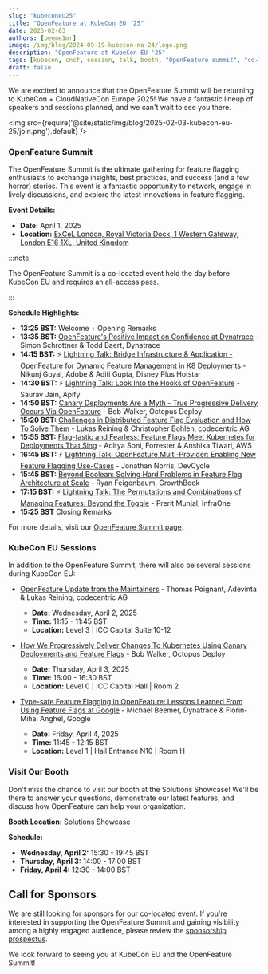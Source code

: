 ```yaml
---
slug: "kubeconeu25"
title: "OpenFeature at KubeCon EU '25"
date: 2025-02-03
authors: [beeme1mr]
image: /img/blog/2024-09-19-kubecon-na-24/logo.png
description: "OpenFeature at KubeCon EU '25"
tags: [kubecon, cncf, session, talk, booth, "OpenFeature summit", "co-located"]
draft: false
---
```


We are excited to announce that the OpenFeature Summit will be returning to KubeCon + CloudNativeCon Europe 2025!
We have a fantastic lineup of speakers and sessions planned, and we can't wait to see you there.

<!--truncate-->

<img src={require('@site/static/img/blog/2025-02-03-kubecon-eu-25/join.png').default} />

### OpenFeature Summit

The OpenFeature Summit is the ultimate gathering for feature flagging enthusiasts to exchange insights, best practices, and success (and a few horror) stories.
This event is a fantastic opportunity to network, engage in lively discussions, and explore the latest innovations in feature flagging.

**Event Details:**

- **Date:** April 1, 2025
- **Location:** [ExCeL London, Royal Victoria Dock, 1 Western Gateway, London E16 1XL, United Kingdom](https://maps.app.goo.gl/JcuV7fbsGrHrMmiD7)

:::note

The OpenFeature Summit is a co-located event held the day before KubeCon EU and requires an all-access pass.

:::

**Schedule Highlights:**

- **13:25 BST:** Welcome + Opening Remarks
- **13:35 BST:** [OpenFeature's Positive Impact on Confidence at Dynatrace](https://colocatedeventseu2025.sched.com/event/1u5kz/openfeatures-positive-impact-on-confidence-at-dynatrace-simon-schrottner-todd-baert-dynatrace) - Simon Schrottner & Todd Baert, Dynatrace
- **14:15 BST:** ⚡ [Lightning Talk: Bridge Infrastructure & Application - OpenFeature for Dynamic Feature Management in K8 Deployments](https://colocatedeventseu2025.sched.com/event/1u5l2/cl-lightning-talk-bridge-infrastructure-application-openfeature-for-dynamic-feature-management-in-k8-deployments-nikunj-goyal-adobe-aditi-gupta-disney-plus-hotstar) - Nikunj Goyal, Adobe & Aditi Gupta, Disney Plus Hotstar
- **14:30 BST:** ⚡ [Lightning Talk: Look Into the Hooks of OpenFeature](https://colocatedeventseu2025.sched.com/event/1u5l5/cl-lightning-talk-look-into-the-hooks-of-openfeature-saurav-jain-apify) - Saurav Jain, Apify
- **14:50 BST:** [Canary Deployments Are a Myth - True Progressive Delivery Occurs Via OpenFeature](https://colocatedeventseu2025.sched.com/event/1u5l8/canary-deployments-are-a-myth-true-progressive-delivery-occurs-via-openfeature-bob-walker-octopus-deploy) - Bob Walker, Octopus Deploy
- **15:20 BST:** [Challenges in Distributed Feature Flag Evaluation and How To Solve Them](https://colocatedeventseu2025.sched.com/event/1u5lB/challenges-in-distributed-feature-flag-evaluation-and-how-to-solve-them-lukas-reining-christopher-bohlen-codecentric-ag) - Lukas Reining & Christopher Bohlen, codecentric AG
- **15:55 BST:** [Flag-tastic and Fearless: Feature Flags Meet Kubernetes for Deployments That Sing](https://colocatedeventseu2025.sched.com/event/1u5lE/flag-tastic-and-fearless-feature-flags-meet-kubernetes-for-deployments-that-sing-aditya-soni-forrester-anshika-tiwari-aws) - Aditya Soni, Forrester & Anshika Tiwari, AWS
- **16:45 BST:** ⚡ [Lightning Talk: OpenFeature Multi-Provider: Enabling New Feature Flagging Use-Cases](https://colocatedeventseu2025.sched.com/event/1u5lH/cl-lightning-talk-openfeature-multi-provider-enabling-new-feature-flagging-use-cases-jonathan-norris-devcycle) - Jonathan Norris, DevCycle
- **15:45 BST:** [Beyond Boolean: Solving Hard Problems in Feature Flag Architecture at Scale](https://colocatedeventseu2025.sched.com/event/1u5lK/beyond-boolean-solving-hard-problems-in-feature-flag-architecture-at-scale-ryan-feigenbaum-growthbook) - Ryan Feigenbaum, GrowthBook
- **17:15 BST:** ⚡ [Lightning Talk: The Permutations and Combinations of Managing Features: Beyond the Toggle](https://colocatedeventseu2025.sched.com/event/1u5lN/cl-lightning-talk-the-permutations-and-combinations-of-managing-features-beyond-the-toggle-prerit-munjal-infraone) - Prerit Munjal, InfraOne
- **15:25 BST** Closing Remarks

For more details, visit our [OpenFeature Summit page](https://events.linuxfoundation.org/kubecon-cloudnativecon-europe/co-located-events/openfeature-summit/).

### KubeCon EU Sessions

In addition to the OpenFeature Summit, there will also be several sessions during KubeCon EU:

- [OpenFeature Update from the Maintainers](https://kccnceu2025.sched.com/event/1tcxA/openfeature-update-from-the-maintainers-thomas-poignant-adevinta-lukas-reining-codecentric-ag) - Thomas Poignant, Adevinta & Lukas Reining, codecentric AG
  - **Date:** Wednesday, April 2, 2025
  - **Time:** 11:15 - 11:45 BST
  - **Location:** Level 3 | ICC Capital Suite 10-12

- [How We Progressively Deliver Changes To Kubernetes Using Canary Deployments and Feature Flags](https://kccnceu2025.sched.com/event/1txAN/how-we-progressively-deliver-changes-to-kubernetes-using-canary-deployments-and-feature-flags-bob-walker-octopus-deploy) - Bob Walker, Octopus Deploy
  - **Date:** Thursday, April 3, 2025
  - **Time:** 16:00 - 16:30 BST
  - **Location:** Level 0 | ICC Capital Hall | Room 2

- [Type-safe Feature Flagging in OpenFeature: Lessons Learned From Using Feature Flags at Google](https://kccnceu2025.sched.com/event/1txHF/type-safe-feature-flagging-in-openfeature-lessons-learned-from-using-feature-flags-at-google-michael-beemer-dynatrace-florin-mihai-anghel-google?iframe=yes&w=100%&sidebar=yes&bg=no) - Michael Beemer, Dynatrace & Florin-Mihai Anghel, Google
  - **Date:** Friday, April 4, 2025
  - **Time:** 11:45 - 12:15 BST
  - **Location:** Level 1 | Hall Entrance N10 | Room H

### Visit Our Booth

Don't miss the chance to visit our booth at the Solutions Showcase!
We'll be there to answer your questions, demonstrate our latest features, and discuss how OpenFeature can help your organization.

**Booth Location:** Solutions Showcase

**Schedule:**

- **Wednesday, April 2:** 15:30 - 19:45 BST
- **Thursday, April 3:** 14:00 - 17:00 BST
- **Friday, April 4:** 12:30 - 14:00 BST

## Call for Sponsors

We are still looking for sponsors for our co-located event.
If you're interested in supporting the OpenFeature Summit and gaining visibility among a highly engaged audience, please review the [sponsorship prospectus](https://events.linuxfoundation.org/wp-content/uploads/2025/02/sponsor-cncf-2025_020425.pdf).

We look forward to seeing you at KubeCon EU and the OpenFeature Summit!
